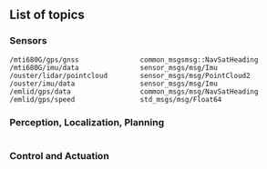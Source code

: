 ## List of topics

### Sensors

```
/mti680G/gps/gnss               common_msgsmsg::NavSatHeading
/mti680G/imu/data               sensor_msgs/msg/Imu
/ouster/lidar/pointcloud        sensor_msgs/msg/PointCloud2
/ouster/imu/data                sensor_msgs/msg/Imu
/emlid/gps/data                 common_msgs/msg/NavSatHeading
/emlid/gps/speed                std_msgs/msg/Float64
```

### Perception, Localization, Planning

```
```

### Control and Actuation

```
```